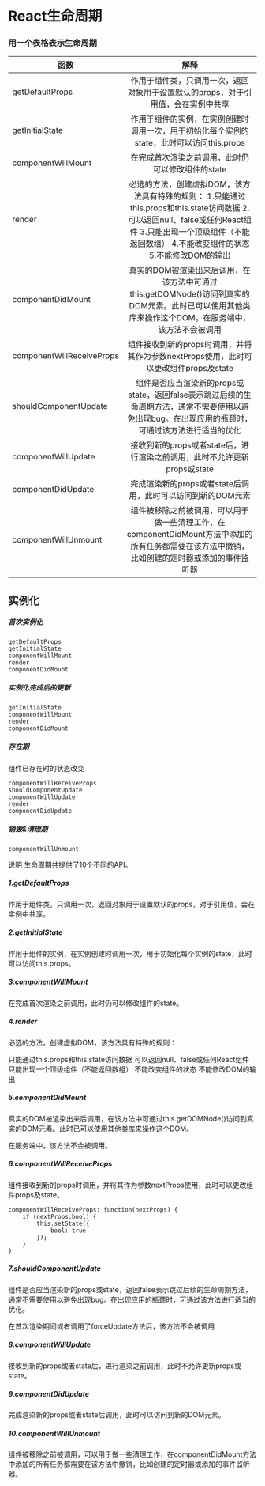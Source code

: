 # React生命周期
### 用一个表格表示生命周期
|函数|解释|
|-----|:-----:|
|getDefaultProps|作用于组件类，只调用一次，返回对象用于设置默认的props，对于引用值，会在实例中共享|
|getInitialState|作用于组件的实例，在实例创建时调用一次，用于初始化每个实例的state，此时可以访问this.props|
|componentWillMount|在完成首次渲染之前调用，此时仍可以修改组件的state|
|render|必选的方法，创建虚拟DOM，该方法具有特殊的规则： 1.只能通过this.props和this.state访问数据  2.可以返回null、false或任何React组件  3.只能出现一个顶级组件（不能返回数组） 4.不能改变组件的状态   5.不能修改DOM的输出|
|componentDidMount|真实的DOM被渲染出来后调用，在该方法中可通过this.getDOMNode()访问到真实的DOM元素。此时已可以使用其他类库来操作这个DOM。在服务端中，该方法不会被调用|
|componentWillReceiveProps|组件接收到新的props时调用，并将其作为参数nextProps使用，此时可以更改组件props及state|
|shouldComponentUpdate|组件是否应当渲染新的props或state，返回false表示跳过后续的生命周期方法，通常不需要使用以避免出现bug。在出现应用的瓶颈时，可通过该方法进行适当的优化|
|componentWillUpdate|接收到新的props或者state后，进行渲染之前调用，此时不允许更新props或state|
|componentDidUpdate|完成渲染新的props或者state后调用，此时可以访问到新的DOM元素|
|componentWillUnmount|组件被移除之前被调用，可以用于做一些清理工作，在componentDidMount方法中添加的所有任务都需要在该方法中撤销，比如创建的定时器或添加的事件监听器|

## 实例化
##### 首次实例化
```
getDefaultProps
getInitialState
componentWillMount
render
componentDidMount
```
##### 实例化完成后的更新
```
getInitialState
componentWillMount
render
componentDidMount
```
##### 存在期
组件已存在时的状态改变
```
componentWillReceiveProps
shouldComponentUpdate
componentWillUpdate
render
componentDidUpdate
```
##### 销毁&清理期
```
componentWillUnmount
```
说明
生命周期共提供了10个不同的API。

##### 1.getDefaultProps

作用于组件类，只调用一次，返回对象用于设置默认的props，对于引用值，会在实例中共享。

##### 2.getInitialState

作用于组件的实例，在实例创建时调用一次，用于初始化每个实例的state，此时可以访问this.props。

##### 3.componentWillMount

在完成首次渲染之前调用，此时仍可以修改组件的state。

##### 4.render

必选的方法，创建虚拟DOM，该方法具有特殊的规则：

只能通过this.props和this.state访问数据
可以返回null、false或任何React组件
只能出现一个顶级组件（不能返回数组）
不能改变组件的状态
不能修改DOM的输出
##### 5.componentDidMount

真实的DOM被渲染出来后调用，在该方法中可通过this.getDOMNode()访问到真实的DOM元素。此时已可以使用其他类库来操作这个DOM。

在服务端中，该方法不会被调用。

##### 6.componentWillReceiveProps

组件接收到新的props时调用，并将其作为参数nextProps使用，此时可以更改组件props及state。

    componentWillReceiveProps: function(nextProps) {
        if (nextProps.bool) {
            this.setState({
                bool: true
            });
        }
    }
##### 7.shouldComponentUpdate

组件是否应当渲染新的props或state，返回false表示跳过后续的生命周期方法，通常不需要使用以避免出现bug。在出现应用的瓶颈时，可通过该方法进行适当的优化。

在首次渲染期间或者调用了forceUpdate方法后，该方法不会被调用

##### 8.componentWillUpdate

接收到新的props或者state后，进行渲染之前调用，此时不允许更新props或state。

##### 9.componentDidUpdate

完成渲染新的props或者state后调用，此时可以访问到新的DOM元素。

##### 10.componentWillUnmount

组件被移除之前被调用，可以用于做一些清理工作，在componentDidMount方法中添加的所有任务都需要在该方法中撤销，比如创建的定时器或添加的事件监听器。

